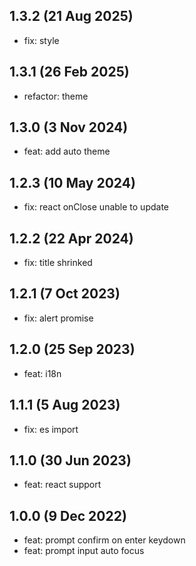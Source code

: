 ## 1.3.2 (21 Aug 2025)

* fix: style

## 1.3.1 (26 Feb 2025)

* refactor: theme

## 1.3.0 (3 Nov 2024)

* feat: add auto theme

## 1.2.3 (10 May 2024)

* fix: react onClose unable to update

## 1.2.2 (22 Apr 2024)

* fix: title shrinked

## 1.2.1 (7 Oct 2023)

* fix: alert promise

## 1.2.0 (25 Sep 2023)

* feat: i18n

## 1.1.1 (5 Aug 2023)

* fix: es import

## 1.1.0 (30 Jun 2023)

* feat: react support

## 1.0.0 (9 Dec 2022)

* feat: prompt confirm on enter keydown
* feat: prompt input auto focus